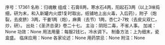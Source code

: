 序号：17361
名称：归魂散
组成：石膏8两，寒水石4两，阳起石3两（以上3味捣细，研为末，和入新罐内火煨1复时取出，纸铺地上出火毒，入后药），附子（炮裂，去皮脐）3两，干姜1两（炮），麻黄（去节）1两，杏仁2-7枚（去皮尖双仁，炒，研）。
出处：《圣济总录》卷二十七。
主治：阴阳二毒，不省人事。
加减：None
功效：None
用法用量：每服2钱匕，冷水调下。
制备方法：上为细末，瓷盒盛。
临床应用：None
各家论述：None
用药禁忌：None
附注：None
